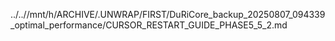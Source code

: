 ../..//mnt/h/ARCHIVE/.UNWRAP/FIRST/DuRiCore_backup_20250807_094339_optimal_performance/CURSOR_RESTART_GUIDE_PHASE5_5_2.md